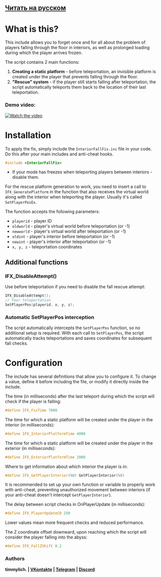 ## [Читать на русском](README.ru.md)

# What is this?

This include allows you to forget once and for all about the problem of players falling through the floor in interiors, as well as prolonged loading during which the player arrives frozen.

The script contains 2 main functions:
1. **Creating a static platform** - before teleportation, an invisible platform is created under the player that prevents falling through the floor.
2. **"Rescue" system** - if the player still starts falling after teleportation, the script automatically teleports them back to the location of their last teleportation.

### Demo video:
[![Watch the video](https://img.youtube.com/vi/mz9TV2BE4ww/maxresdefault.jpg)](https://youtu.be/mz9TV2BE4ww)

# Installation

To apply the fix, simply include the `InteriorFallFix.inc` file in your code. Do this after your main includes and anti-cheat hooks.
```cpp
#include <InteriorFallFix>
```

- If your mode has freezes when teleporting players between interiors - disable them.

For the rescue platform generation to work, you need to insert a call to `IFX_GeneratePlatform` in the function that also receives the virtual world along with the interior when teleporting the player. Usually it's called `SetPlayerPosEx`.

The function accepts the following parameters:
- `playerid` - player ID
- `oldworld` - player's virtual world before teleportation (or -1)
- `newworld` - player's virtual world after teleportation (or -1)
- `oldint` - player's interior before teleportation (or -1)
- `newint` - player's interior after teleportation (or -1)
- `x, y, z` - teleportation coordinates

## Additional functions

### IFX_DisableAttempt()
Use before teleportation if you need to disable the fall rescue attempt:
```cpp
IFX_DisableAttempt();
// Your teleportation
SetPlayerPos(playerid, x, y, z);
```

### Automatic SetPlayerPos interception
The script automatically intercepts the `SetPlayerPos` function, so no additional setup is required. With each call to `SetPlayerPos`, the script automatically tracks teleportations and saves coordinates for subsequent fall checks.

# Configuration
The include has several definitions that allow you to configure it. To change a value, define it before including the file, or modify it directly inside the include.

The time (in milliseconds) after the last teleport during which the script will check if the player is falling:
```cpp
#define IFX_FixTime 7000
```

The time for which a static platform will be created under the player in the interior (in milliseconds):
```cpp
#define IFX_InteriorPlatformTime 4000
```

The time for which a static platform will be created under the player in the exterior (in milliseconds):
```cpp
#define IFX_ExteriorPlatformTime 2000
```

Where to get information about which interior the player is in:
```cpp
#define IFX_GetPlayerInterior(%0) GetPlayerInterior(%0)
```
It is recommended to set up your own function or variable to properly work with anti-cheat, preventing unauthorized movement between interiors (if your anti-cheat doesn't intercept `GetPlayerInterior`).

The delay between script checks in OnPlayerUpdate (in milliseconds):
```cpp
#define IFX_PlayerUpdateCD 250
```
Lower values mean more frequent checks and reduced performance.

The Z coordinate offset downward, upon reaching which the script will consider the player falling into the abyss:
```cpp
#define IFX_FallZShift 0.2
```

### Authors

**timmylich. | [VKontakte](vk.com/timmylich) | [Telegram](t.me/timmylich) | [Discord](http://discordapp.com/users/523177185062682685)**